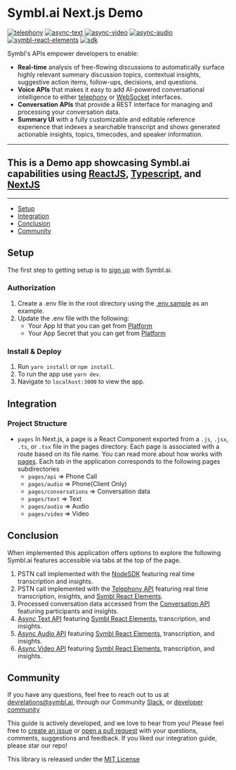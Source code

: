 # Symbl.ai Next.js Demo

[![telephony](https://img.shields.io/badge/symbl-telephony-blue)](https://docs.symbl.ai/docs/telephony/overview/post-api)
[![async-text](https://img.shields.io/badge/symbl-async--text-9cf)](https://docs.symbl.ai/docs/async-api/overview/text/post-text)
[![async-video](https://img.shields.io/badge/symbl-async--video-%231F618D)](https://docs.symbl.ai/docs/async-api/overview/video/post-video)
[![async-audio](https://img.shields.io/badge/symbl-async--audio-%2358D68D)](https://docs.symbl.ai/docs/async-api/overview/audio/post-audio)
[![symbl-react-elements](https://img.shields.io/badge/symbl-react--elements-yellow)](https://docs.symbl.ai/docs/symbl-elements)
[![sdk](https://img.shields.io/badge/symbl-sdk-blueviolet)](https://docs.symbl.ai/docs/javascript-sdk/overview/introduction)


Symbl's APIs empower developers to enable: 
- **Real-time** analysis of free-flowing discussions to automatically surface highly relevant summary discussion topics, contextual insights, suggestive action items, follow-ups, decisions, and questions.
- **Voice APIs** that makes it easy to add AI-powered conversational intelligence to either [telephony][telephony] or [WebSocket][websocket] interfaces.
- **Conversation APIs** that provide a REST interface for managing and processing your conversation data.
- **Summary UI** with a fully customizable and editable reference experience that indexes a searchable transcript and shows generated actionable insights, topics, timecodes, and speaker information.

<hr />

## This is a Demo app showcasing Symbl.ai capabilities using [ReactJS](https://reactjs.org/), [Typescript](https://www.typescriptlang.org/), and [NextJS](https://nextjs.org/)

<hr />

 * [Setup](#setup)
 * [Integration](#integration) 
 * [Conclusion](#conclusion)
 * [Community](#community)
 
## Setup 
The first step to getting setup is to [sign up][signup] with Symbl.ai. 

### Authorization

1. Create a .env file in the root directory using the [.env.sample](./.env.sample) as an example.
2. Update the .env file with the following:
    * Your App Id that you can get from [Platform](https://platform.symbl.ai)
    * Your App Secret that you can get from [Platform](https://platform.symbl.ai)

### Install & Deploy

1. Run `yarn install` or `npm install`.
2. To run the app use `yarn dev`.
3. Navigate to `localhost:3000` to view the app.


## Integration 

### Project Structure

* `pages` In Next.js, a page is a React Component exported from a `.js`, `.jsx`, `.ts`, or `.tsx` file in the pages directory. Each page is associated with a route based on its file name. You can read more about how works with [pages](https://nextjs.org/docs/basic-features/pages).  Each tab in the application corresponds to the following pages subdirectories
    * `pages/api` => Phone Call
    * `pages/audio` => Phone(Client Only)
    * `pages/conversations` => Conversation data
    * `pages/text` => Text
    * `pages/audio` => Audio
    * `pages/video` => Video

## Conclusion 

When implemented this application offers options to explore the following Symbl.ai features accessible via tabs at the top of the page. 

1. PSTN call implemented with the [NodeSDK] featuring real time transcription and insights.
2. PSTN call implemented with the [Telephony API][telephony] featuring real time transcription, insights, and [Symbl React Elements][reactelements].
3. Processed conversation data accessed from the [Conversation API](https://docs.symbl.ai/docs/conversation-api/overview/introduction) featuring participants and insights.
4. [Async Text API](https://docs.symbl.ai/docs/async-api/overview/text/post-text) featuring [Symbl React Elements][reactelements], transcription, and insights.
5. [Async Audio API](https://docs.symbl.ai/docs/async-api/overview/audio/post-audio) featuring [Symbl React Elements][reactelements], transcription, and insights.
6. [Async Video API](https://docs.symbl.ai/docs/async-api/overview/video/post-video) featuring [Symbl React Elements][reactelements], transcription, and insights.

## Community 

If you have any questions, feel free to reach out to us at devrelations@symbl.ai, through our Community [Slack][slack], or [developer community][developer_community]

This guide is actively developed, and we love to hear from you! Please feel free to [create an issue][issues] or [open a pull request][pulls] with your questions, comments, suggestions and feedback.  If you liked our integration guide, please star our repo!

This library is released under the [MIT License][license]

[license]: LICENSE.txt
[telephony]: https://docs.symbl.ai/docs/telephony/overview/post-api
[websocket]: https://docs.symbl.ai/docs/streamingapi/overview/introduction
[developer_community]: https://community.symbl.ai/?_ga=2.134156042.526040298.1609788827-1505817196.1609788827
[signup]: https://platform.symbl.ai/?_ga=2.63499307.526040298.1609788827-1505817196.1609788827
[issues]: https://github.com/symblai/symbl-for-zoom/issues
[pulls]: https://github.com/symblai/symbl-for-zoom/pulls
[slack]: https://join.slack.com/t/symbldotai/shared_invite/zt-4sic2s11-D3x496pll8UHSJ89cm78CA
[NodeSDK]: https://docs.symbl.ai/docs/javascript-sdk/overview/introduction
[reactelements]: https://docs.symbl.ai/docs/symbl-elements
